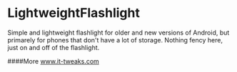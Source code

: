 LightweightFlashlight
=====================

Simple and lightweight flashlight for older and new versions of Android, but primarely for phones that don't have a lot of storage. Nothing fency here, just on and off of the flashlight.

####More
www.it-tweaks.com
